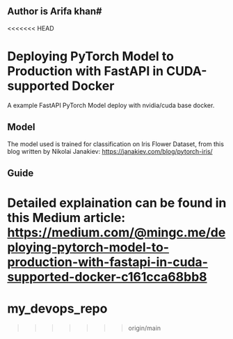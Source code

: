 ## Author is Arifa khan#



<<<<<<< HEAD
# Deploying PyTorch Model to Production with FastAPI in CUDA-supported Docker

A example FastAPI PyTorch Model deploy with nvidia/cuda base docker.

## Model
The model used is trained for classification on Iris Flower Dataset, from this blog written by Nikolai Janakiev: https://janakiev.com/blog/pytorch-iris/

## Guide
Detailed explaination can be found in this Medium article: 
https://medium.com/@mingc.me/deploying-pytorch-model-to-production-with-fastapi-in-cuda-supported-docker-c161cca68bb8
=======
# my_devops_repo
>>>>>>> origin/main
